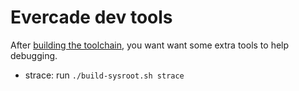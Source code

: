 # Evercade dev tools

After [building the toolchain](toolchain.md), you want want some extra tools to help debugging.

* strace: run `./build-sysroot.sh strace`

